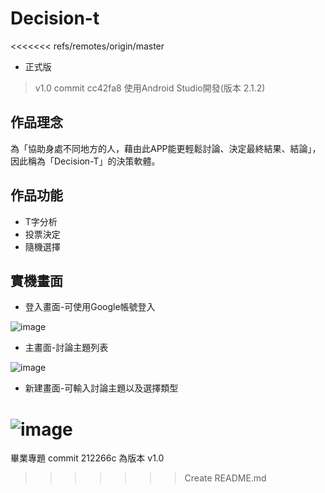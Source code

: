 # Decision-t
<<<<<<< refs/remotes/origin/master
* 正式版
>v1.0 commit cc42fa8
>使用Android Studio開發(版本 2.1.2)

## 作品理念
為「協助身處不同地方的人，藉由此APP能更輕鬆討論、決定最終結果、結論」，因此稱為「Decision-T」的決策軟體。

## 作品功能
* T字分析
* 投票決定
* 隨機選擇

## 實機畫面

* 登入畫面-可使用Google帳號登入

![image](https://github.com/robinaiden/temp/blob/master/001.png)

* 主畫面-討論主題列表

![image](https://github.com/robinaiden/temp/blob/master/002.png)

* 新建畫面-可輸入討論主題以及選擇類型

![image](https://github.com/robinaiden/temp/blob/master/003.png)
=======
畢業專題
commit 212266c 為版本 v1.0
>>>>>>> Create README.md
